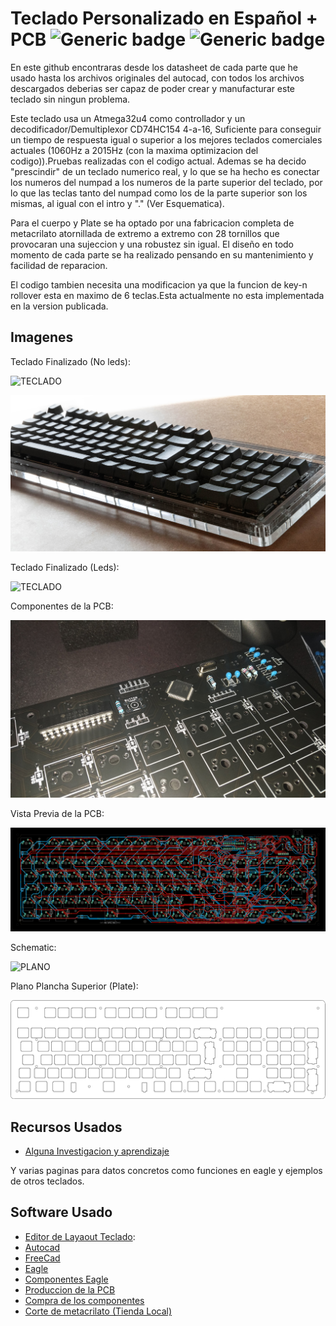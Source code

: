 # Teclado Personalizado en Español + PCB ![Generic badge](https://img.shields.io/badge/Version-1.2-brightgreen.svg) ![Generic badge](https://img.shields.io/github/last-commit/Electroner/Teclado)

En este github encontraras desde los datasheet de cada parte que he usado hasta los archivos originales del autocad, con todos los archivos descargados deberias ser capaz de poder crear y manufacturar este teclado sin ningun problema.

Este teclado usa un Atmega32u4 como controllador y un decodificador/Demultiplexor CD74HC154 4-a-16, Suficiente para conseguir un tiempo de respuesta igual o superior a los mejores teclados comerciales actuales (1060Hz a 2015Hz (con la maxima optimizacion del codigo)).Pruebas realizadas con el codigo actual. Ademas se ha decido "prescindir" de un teclado numerico real, y lo que se ha hecho es conectar los numeros del numpad a  los numeros de la parte superior del teclado, por lo que las teclas tanto del numpad como los de la parte superior son los mismas, al igual con el intro y "." (Ver Esquematica).

Para el cuerpo y Plate se ha optado por una fabricacion completa de metacrilato atornillada de extremo a extremo con 28 tornillos que provocaran una sujeccion y una robustez sin igual. El diseño en todo momento de cada parte se ha realizado pensando en su mantenimiento y facilidad de reparacion.

El codigo tambien necesita una modificacion ya que la funcion de key-n rollover esta en maximo de 6 teclas.Esta actualmente no esta implementada en la version publicada.

## Imagenes

Teclado Finalizado (No leds):

![TECLADO](https://github.com/Electroner/Teclado/blob/main/Imagenes/Keyboard1.jpg)

![TECLADO](https://github.com/Electroner/Teclado/blob/main/Imagenes/Keyboard2.jpg)

Teclado Finalizado (Leds):

![TECLADO](https://github.com/Electroner/Teclado/blob/main/Imagenes/Keyboard3.jpg)

Componentes de la PCB:

![PCB](https://github.com/Electroner/Teclado/blob/main/PCB/Components.jpeg)

Vista Previa de la PCB:

![PLANO](https://github.com/Electroner/Teclado/blob/main/PCB/Board.png)

Schematic:

![PLANO](https://github.com/Electroner/Teclado/blob/main/PCB/Schematic.png)

Plano Plancha Superior (Plate):

![PLANO](https://github.com/Electroner/Teclado/blob/main/Planos/Planos%20Plancha/Plancha.png)

## Recursos Usados

-   [Alguna Investigacion y aprendizaje](https://github.com/w4ilun/pocket-keyboard)

Y varias paginas para datos concretos como funciones en eagle y ejemplos de otros teclados.

## Software Usado

-   [Editor de Layaout Teclado](http://www.keyboard-layout-editor.com/): 
-   [Autocad](https://www.autodesk.es/products/autocad/overview?term=1-YEAR&tab=subscription)
-   [FreeCad](https://www.freecadweb.org/)
-   [Eagle](https://www.autodesk.com/products/eagle/free-download)
-   [Componentes Eagle](https://componentsearchengine.com/)
-   [Produccion de la PCB](https://jlcpcb.com/)
-   [Compra de los componentes](https://lcsc.com/)
-   [Corte de metacrilato (Tienda Local)](https://ecoplasticlaser.com/)

